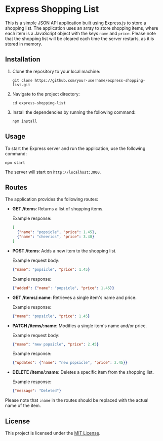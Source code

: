 # Express Shopping List

This is a simple JSON API application built using Express.js to store a shopping list. The application uses an array to store shopping items, where each item is a JavaScript object with the keys `name` and `price`. Please note that the shopping list will be cleared each time the server restarts, as it is stored in memory.

## Installation

1. Clone the repository to your local machine:

   ```
   git clone https://github.com/your-username/express-shopping-list.git
   ```

2. Navigate to the project directory:

   ```
   cd express-shopping-list
   ```

3. Install the dependencies by running the following command:

   ```
   npm install
   ```

## Usage

To start the Express server and run the application, use the following command:

```
npm start
```

The server will start on `http://localhost:3000`.

## Routes

The application provides the following routes:

- **GET /items**: Returns a list of shopping items.

  Example response:
  ```json
  [
    {"name": "popsicle", "price": 1.45},
    {"name": "cheerios", "price": 3.40}
  ]
  ```

- **POST /items**: Adds a new item to the shopping list.

  Example request body:
  ```json
  {"name": "popsicle", "price": 1.45}
  ```

  Example response:
  ```json
  {"added": {"name": "popsicle", "price": 1.45}}
  ```

- **GET /items/:name**: Retrieves a single item's name and price.

  Example response:
  ```json
  {"name": "popsicle", "price": 1.45}
  ```

- **PATCH /items/:name**: Modifies a single item's name and/or price.

  Example request body:
  ```json
  {"name": "new popsicle", "price": 2.45}
  ```

  Example response:
  ```json
  {"updated": {"name": "new popsicle", "price": 2.45}}
  ```

- **DELETE /items/:name**: Deletes a specific item from the shopping list.

  Example response:
  ```json
  {"message": "Deleted"}
  ```

Please note that `:name` in the routes should be replaced with the actual name of the item.

## License

This project is licensed under the [MIT License](LICENSE).
